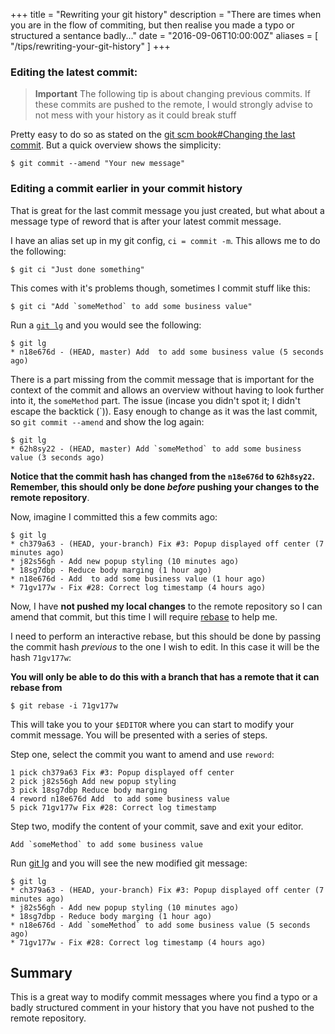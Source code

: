 +++
title = "Rewriting your git history"
description = "There are times when you are in the flow of commiting, but then realise you made a typo or structured a sentance badly..."
date = "2016-09-06T10:00:00Z"
aliases = [
	"/tips/rewriting-your-git-history"
]
+++

### Editing the latest commit:

> **Important**
> The following tip is about changing previous commits. If these commits are pushed to the remote, I would strongly advise to not mess with your history as it could break stuff

Pretty easy to do so as stated on the [git scm book#Changing the last commit][git-scm-book--amend-commit]. But a quick overview shows the simplicity:

	$ git commit --amend "Your new message"

### Editing a commit earlier in your commit history

That is great for the last commit message you just created, but what about a message type of reword that is after your latest commit message.

I have an alias set up in my git config, `ci = commit -m`. This allows me to do the following:

	$ git ci "Just done something"

This comes with it's problems though, sometimes I commit stuff like this:

	$ git ci "Add `someMethod` to add some business value"

Run a [`git lg`][my-git-log-alias] and you would see the following:

	$ git lg
	* n18e676d - (HEAD, master) Add  to add some business value (5 seconds ago)

There is a part missing from the commit message that is important for the context of the commit and allows an overview without having to look further into it, the `someMethod` part. The issue (incase you didn't spot it; I didn't escape the backtick (\`)). Easy enough to change as it was the last commit, so `git commit --amend` and show the log again:

	$ git lg
	* 62h8sy22 - (HEAD, master) Add `someMethod` to add some business value (3 seconds ago)

**Notice that the commit hash has changed from the `n18e676d` to `62h8sy22`.
Remember, this should only be done *before* pushing your changes to the remote repository**.

Now, imagine I committed this a few commits ago:

	$ git lg
	* ch379a63 - (HEAD, your-branch) Fix #3: Popup displayed off center (7 minutes ago)
	* j82s56gh - Add new popup styling (10 minutes ago)
	* 18sg7dbp - Reduce body marging (1 hour ago)
	* n18e676d - Add  to add some business value (1 hour ago)
	* 71gv177w - Fix #28: Correct log timestamp (4 hours ago)

Now, I have **not pushed my local changes** to the remote repository so I can amend that commit, but this time I will require [rebase][git-scm-book--rebase] to help me.

I need to perform an interactive rebase, but this should be done by passing the commit hash *previous* to the one I wish to edit. In this case it will be the hash `71gv177w`:

**You will only be able to do this with a branch that has a remote that it can rebase from**

	$ git rebase -i 71gv177w

This will take you to your `$EDITOR` where you can start to modify your commit message. You will be presented with a series of steps.

Step one, select the commit you want to amend and use `reword`:

	1 pick ch379a63 Fix #3: Popup displayed off center
	2 pick j82s56gh Add new popup styling
	3 pick 18sg7dbp Reduce body marging
	4 reword n18e676d Add  to add some business value
	5 pick 71gv177w Fix #28: Correct log timestamp

Step two, modify the content of your commit, save and exit your editor.

	Add `someMethod` to add some business value

Run [git lg][my-git-log-alias] and you will see the new modified git message:

	$ git lg
	* ch379a63 - (HEAD, your-branch) Fix #3: Popup displayed off center (7 minutes ago)
	* j82s56gh - Add new popup styling (10 minutes ago)
	* 18sg7dbp - Reduce body marging (1 hour ago)
	* n18e676d - Add `someMethod` to add some business value (5 seconds ago)
	* 71gv177w - Fix #28: Correct log timestamp (4 hours ago)

## Summary

This is a great way to modify commit messages where you find a typo or a badly structured comment in your history that you have not pushed to the remote repository.

[git-scm-book--amend-commit]: https://git-scm.com/book/en/v2/Git-Tools-Rewriting-History#Changing-the-Last-Commit
[git-scm-book--rebase]: https://git-scm.com/docs/git-rebase
[my-git-log-alias]: https://github.com/NigelGreenway/dotfiles/blob/prod/.gitconfig#L45